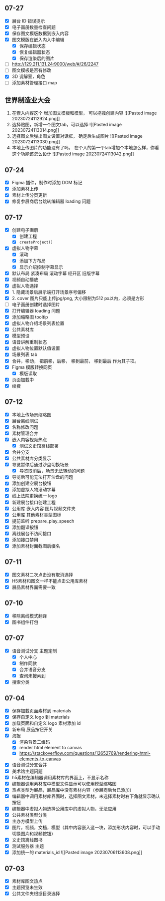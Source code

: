 ## 07-27

- [x] 展台 ID 错误提示
- [x] 电子画册数量检查问题
- [x] 保存图文模版数据到嵌入内容
- [x] 图文模版在嵌入内入中编辑
	- [x] 保存编辑状态
	- [x] 恢复编辑器状态
	- [x] 保存渲染后的图片
- [ ] http://129.211.131.24:9000/web/#/26/2247
- [ ] 图文模板是否有修改
- [x] 3D 调解室，角色
- [ ] 添加素材管理接口 map

## 世界制造业大会

1. 在嵌入内容这个 增加图文模板和模型， 可以拖拽创建内容
	![[Pasted image 20230724112924.png]]
1. 选择贴图，新增一个图文tab，可以选择
	![[Pasted image 20230724113014.png]]
1. 选择图文后弹出图文设置对话框， 确定后生成图片
	![[Pasted image 20230724113030.png]]
1. 本地上传图片的功能没有了吗， 在个人的第一个tab增加个本地怎么样，你看这个功能该怎么设计
	![[Pasted image 20230724113042.png]]


## 07-24

- [x] Figma 插件，制作时添加 DOM 标记
- [x] 添加素材上传
- [x] 素材上传分页更新
- [x] 修复参展商后台跳转编辑器 loading 问题

## 07-17

- [x] 创建电子画册
	- [x] 创建工程
	- [x] `createProject()`
- [x] 虚拟人物字幕
	- [x] 滚动
	- [x] 添加下方布局
	- [x] 显示介绍控制字幕显示
- [x] 默认布局 紧凑布局 滚动字幕 经开区 旧版字幕
- [x] 视频自动播放
- [x] 虚拟人物选择
- [x] 1. 隐藏场景后展示端打开场景序号偏移  
- [x] 2. cover 图片只能上传jpg/png, 大小限制为512 px以内，必须是方形
- [ ] 电子画册创建时选择图片
- [x] 打开编辑器 loading 问题
- [x] 添加缩略图 tooltip
- [x] 虚拟人物介绍场景列表位置
- [x] 公共素材库
- [x] 模型预设
- [x] 语音讲解重制状态
- [x] 虚拟人物位置默认值设置
- [x] 场景列表 tab
- [x] 合并，移动， 把前移，后移， 移到最前， 移到最后 作为其子项。
- [x] Figma 模版转换网页
	- [x] 模版读取
- [x] 页面加载中
- [x] 续费

## 07-12

- [x] 本地上传场景缩略图
- [x] 展台离线测试
- [x] 名称修改问题
- [x] 素材管理合并
- [x] 嵌入内容视频热点
	- [x] 测试文史馆离线部署
- [x] 合并分支
- [x] 公共素材库分类显示
- [x] 导览暂停后通过沙盘切换场景
	- [x] 导览取消后，场景无法转动的问题
- [x] 导览后可能无法打开沙盘的问题
- [x] 添加创建空展台按钮
- [x] 添加虚拟人物滚动字幕
- [x] 线上法院更换统一 logo
- [x] 新建展台接口创建工程
- [x] 公用库 嵌入内容 图片视频文件夹
- [x] 公用库 其他素材类型图标
- [x] 提前监听 prepare_play_speech
- [x] 添加翻译按钮
- [x] 离线展台不访问接口
- [x] 添加接口禁用
- [x] 添加素材封面截图后缀名

## 07-11

- [x] 图文素材二次点击没有取消选择  
- [x] H5素材和图文一样不能点击公用库素材  
- [x] 展品素材界面需要一致

## 07-10

- [x] 移除离线模式翻译
- [x] 图书组件打包

## 07-07

- [x] 语音测试分支 主题定制 
	- [x] 个人中心
	- [x] 制作同款
	- [x] 合并语音分支
	- [x] 查询未搜索到
- [x] 搜索分类

## 07-04

- [x] 保存加载页面素材到 materials
- [x] 保存自定义 logo 到 materials
- [x] 加载页面和自定义 logo 素材添加 id
- [x] 新布局 展品按钮开关
- [x] 海报
	- [x] 渲染背景二维码
	- [x] render html element to canvas
	- [x] https://stackoverflow.com/questions/12652769/rendering-html-elements-to-canvas
- [x] 语音测试分支合并
- [x] 美术馆主题问题
- [x] h5素材在编辑器调用素材库的界面上，不显示名称  
- [x] 编辑器调用素材库中模型文件显示可以使用模型缩略图  
- [x] 热点类型为展品，展品库中没有素材内容（参展商后台已添加）  
- [x] 编辑器中调用素材库界面时，选择图文素材，未选择素材时右下角就显示确认按钮  
- [x] 编辑器中虚拟人物选择公用库中的虚拟人物，无法应用
- [x] 公共素材类型分类
- [x] 主办方模型上传
- [x] 图片，视频，文档，模型（其中内容嵌入这一块，添加形状内容时，可以手动切换图片和视频按钮）
- [x] 文史馆离线图书
- [x] 测试服务器 主题
- [x] 添加统一的 materials_id
	![[Pasted image 20230706113608.png]]

## 07-03

- [x] 素材库图文热点
- [x] 主题预览未生效
- [x] 公共文件夹根据目录选择
